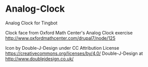 # Analog-Clock
Analog Clock for Tingbot

Clock face from Oxford Math Center's Analog Clock exercise
http://www.oxfordmathcenter.com/drupal7/node/125

Icon by Double-J-Design under CC Attribution License
https://creativecommons.org/licenses/by/4.0/
Double-J-Design at http://www.doublejdesign.co.uk/
